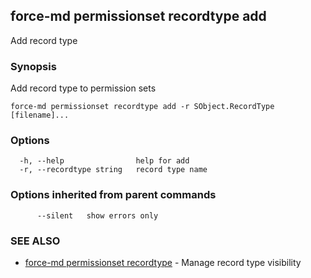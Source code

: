 ## force-md permissionset recordtype add

Add record type

### Synopsis

Add record type to permission sets

```
force-md permissionset recordtype add -r SObject.RecordType [filename]...
```

### Options

```
  -h, --help                help for add
  -r, --recordtype string   record type name
```

### Options inherited from parent commands

```
      --silent   show errors only
```

### SEE ALSO

* [force-md permissionset recordtype](force-md_permissionset_recordtype.md)	 - Manage record type visibility


